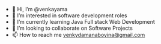 - 👋 Hi, I’m @venkayama
- 👀 I’m interested in software development roles
- 🌱 I’m currently learning Java Full stack Web Development
- 💞️ I’m looking to collaborate on Software Projects
- 📫 How to reach me venkydamanaboyina@gmail.com

<!---
venkayama/venkayama is a ✨ special ✨ repository because its `README.md` (this file) appears on your GitHub profile.
You can click the Preview link to take a look at your changes.
--->
